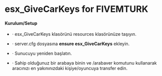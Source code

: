 # esx_GiveCarKeys for FIVEMTURK

#### Kurulum/Setup

- · esx_GiveCarKeys klasörünü resources klasörünüze taşıyın.
- · server.cfg dosyasına **ensure esx_GiveCarKeys** ekleyin.
- · Sunucuyu yeniden başlatın.

- · Sahip olduğunuz bir arabaya binin ve /arabaver komutunu kullanarak aracınızı en yakınınızdaki kişiye/oyuncuya transfer edin.

